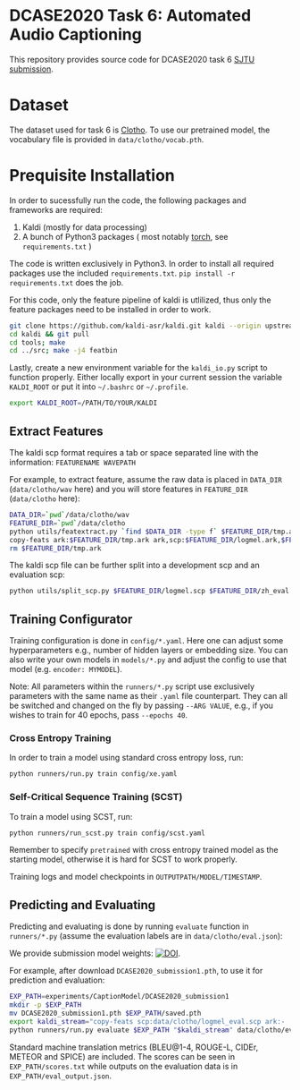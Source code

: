 # DCASE2020 Task 6: Automated Audio Captioning

This repository provides source code for DCASE2020 task 6 [SJTU submission](http://dcase.community/documents/challenge2020/technical_reports/DCASE2020_Xu_43_t6.pdf).

# Dataset

The dataset used for task 6 is [Clotho](https://arxiv.org/abs/1910.09387). To use our pretrained model, the vocabulary file is provided in `data/clotho/vocab.pth`.


# Prequisite Installation

In order to sucessfully run the code, the following packages and frameworks are required:

1. Kaldi (mostly for data processing)
2. A bunch of Python3 packages ( most notably [torch](https://pytorch.org/), see `requirements.txt` )

The code is written exclusively in Python3. In order to install all required packages use the included `requirements.txt`. `pip install -r requirements.txt` does the job.

For this code, only the feature pipeline of kaldi is utlilized, thus only the feature packages need to be installed in order to work.

```bash
git clone https://github.com/kaldi-asr/kaldi.git kaldi --origin upstream
cd kaldi && git pull
cd tools; make
cd ../src; make -j4 featbin
```

Lastly, create a new environment variable for the `kaldi_io.py` script to function properly. Either locally export in your current session the variable `KALDI_ROOT` or put it into `~/.bashrc` or `~/.profile`.

```bash
export KALDI_ROOT=/PATH/TO/YOUR/KALDI
```

## Extract Features

The kaldi scp format requires a tab or space separated line with the information: `FEATURENAME WAVEPATH`

For example, to extract feature, assume the raw data is placed in `DATA_DIR` (`data/clotho/wav` here) and you will store features in `FEATURE_DIR` (`data/clotho` here):

```bash
DATA_DIR=`pwd`/data/clotho/wav
FEATURE_DIR=`pwd`/data/clotho
python utils/featextract.py `find $DATA_DIR -type f` $FEATURE_DIR/tmp.ark mfcc -win_length 1764 -hop_length 882
copy-feats ark:$FEATURE_DIR/tmp.ark ark,scp:$FEATURE_DIR/logmel.ark,$FEATURE_DIR/logmel.scp
rm $FEATURE_DIR/tmp.ark
```

The kaldi scp file can be further split into a development scp and an evaluation scp:
```bash
python utils/split_scp.py $FEATURE_DIR/logmel.scp $FEATURE_DIR/zh_eval.json
```

## Training Configurator

Training configuration is done in `config/*.yaml`. Here one can adjust some hyperparameters e.g., number of hidden layers or embedding size. You can also write your own models in `models/*.py` and adjust the config to use that model (e.g. `encoder: MYMODEL`). 

Note: All parameters within the `runners/*.py` script use exclusively parameters with the same name as their `.yaml` file counterpart. They can all be switched and changed on the fly by passing `--ARG VALUE`, e.g., if you wishes to train for 40 epochs, pass `--epochs 40`.


### Cross Entropy Training

In order to train a model using standard cross entropy loss, run:

```bash
python runners/run.py train config/xe.yaml
```

### Self-Critical Sequence Training (SCST)

To train a model using SCST, run:

```bash
python runners/run_scst.py train config/scst.yaml
```

Remember to specify `pretrained` with cross entropy trained model as the starting model, otherwise it is hard for SCST to work properly.

Training logs and model checkpoints in `OUTPUTPATH/MODEL/TIMESTAMP`.

## Predicting and Evaluating

Predicting and evaluating is done by running `evaluate` function in `runners/*.py` (assume the evaluation labels are in `data/clotho/eval.json`):

We provide submission model weights: [![DOI](https://zenodo.org/badge/DOI/10.5281/zenodo.4013181.svg)](https://doi.org/10.5281/zenodo.4013181).

For example, after download `DCASE2020_submission1.pth`, to use it for prediction and evaluation:
```bash
EXP_PATH=experiments/CaptionModel/DCASE2020_submission1
mkdir -p $EXP_PATH
mv DCASE2020_submission1.pth $EXP_PATH/saved.pth
export kaldi_stream="copy-feats scp:data/clotho/logmel_eval.scp ark:- |"
python runners/run.py evaluate $EXP_PATH "$kaldi_stream" data/clotho/eval.json
```

Standard machine translation metrics (BLEU@1-4, ROUGE-L, CIDEr, METEOR and SPICE) are included. The scores can be seen in `EXP_PATH/scores.txt` while outputs on the evaluation data is in `EXP_PATH/eval_output.json`.




